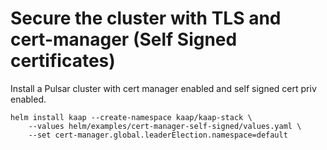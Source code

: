 # Secure the cluster with TLS and cert-manager (Self Signed certificates)

Install a Pulsar cluster with cert manager enabled and self signed cert priv enabled.
```
helm install kaap --create-namespace kaap/kaap-stack \
    --values helm/examples/cert-manager-self-signed/values.yaml \
    --set cert-manager.global.leaderElection.namespace=default 
```
